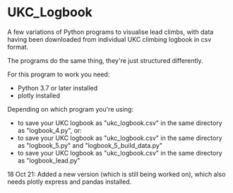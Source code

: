 # UKC_Logbook
A few variations of Python programs to visualise lead climbs, with data having been downloaded from individual UKC climbing logbook in csv format.

The programs do the same thing, they're just structured differently.  

For this program to work you need:
  - Python 3.7 or later installed 
  - plotly installed

Depending on which program you're using:
  - to save your UKC logbook as "ukc_logbook.csv" in the same directory as "logbook_4.py", or:
  - to save your UKC logbook as "ukc_logbook.csv" in the same directory as "logbook_5.py" and "logbook_5_build_data.py"
  - to save your UKC logbook as "ukc_logbook.csv" in the same directory as "logbook_lead.py"
    
18 Oct 21: Added a new version (which is still being worked on), which also needs plotly express and pandas installed.
